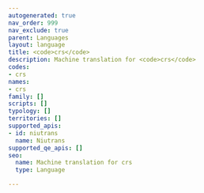 ```yaml
---
autogenerated: true
nav_order: 999
nav_exclude: true
parent: Languages
layout: language
title: <code>crs</code>
description: Machine translation for <code>crs</code>
codes:
- crs
names:
- crs
family: []
scripts: []
typology: []
territories: []
supported_apis:
- id: niutrans
  name: Niutrans
supported_qe_apis: []
seo:
  name: Machine translation for crs
  type: Language

---
```


